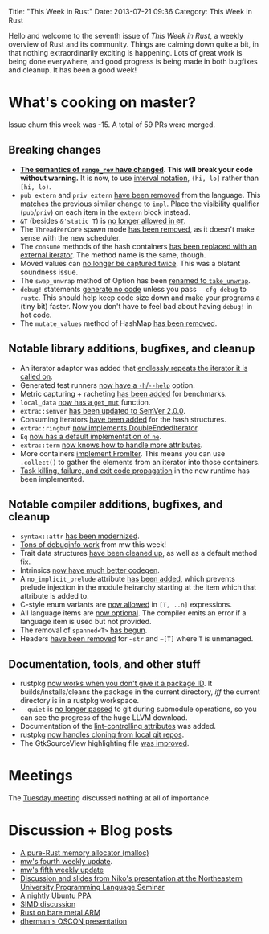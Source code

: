 Title: "This Week in Rust"
Date: 2013-07-21 09:36
Category: This Week in Rust

Hello and welcome to the seventh issue of *This Week in Rust*, a weekly
overview of Rust and its community. Things are calming down quite a bit, in
that nothing extraordinarily exciting is happening. Lots of great work is
being done everywhere, and good progress is being made in both bugfixes and
cleanup. It has been a good week!

<!-- more -->

# What's cooking on master?

Issue churn this week was -15. A total of 59 PRs were merged.

## Breaking changes

- **[The semantics of `range_rev` have
  changed](https://github.com/mozilla/rust/pull/7684). This will break your
  code without warning.** It is now, to use [interval
  notation](https://en.wikipedia.org/wiki/Interval_%28mathematics%29#Notations_for_intervals),
  `(hi, lo]` rather than `[hi, lo)`.
- `pub extern` and `priv extern` [have been
  removed](https://github.com/mozilla/rust/pull/7896) from the language. This
  matches the previous similar change to `impl`. Place the visibility
  qualifier (`pub`/`priv`) on each item in the `extern` block instead.
- `&T` (besides `&'static T`) is [no longer allowed in
  `@T`](https://github.com/mozilla/rust/pull/7894).
- The `ThreadPerCore` spawn mode [has been
  removed](https://github.com/mozilla/rust/pull/7856), as it doesn't make
  sense with the new scheduler.
- The `consume` methods of the hash containers [has been replaced with an
  external iterator](https://github.com/mozilla/rust/pull/7833). The method
  name is the same, though.
- Moved values can [no longer be captured
  twice](https://github.com/mozilla/rust/pull/7849). This was a blatant
  soundness issue.
- The `swap_unwrap` method of Option has been [renamed to
  `take_unwrap`](https://github.com/mozilla/rust/pull/7831).
- `debug!` statements [generate no
  code](https://github.com/mozilla/rust/pull/7822) unless you pass `--cfg
  debug` to `rustc`. This should help keep code size down and make your
  programs a (tiny bit) faster. Now you don't have to feel bad about having
  `debug!` in hot code.
- The `mutate_values` method of HashMap [has been
  removed](https://github.com/mozilla/rust/pull/7815).

## Notable library additions, bugfixes, and cleanup

- An iterator adaptor was added that [endlessly repeats the iterator it is
  called on](https://github.com/mozilla/rust/pull/7882).
- Generated test runners [now have a
  `-h`/`--help`](https://github.com/mozilla/rust/pull/7840) option.
- Metric capturing + racheting [has been
  added](https://github.com/mozilla/rust/pull/7829) for benchmarks.
- `local_data` [now has a
  `get_mut`](https://github.com/mozilla/rust/pull/7841) function.
- `extra::semver` [has been updated to SemVer
  2.0.0](https://github.com/mozilla/rust/pull/7726).
- Consuming iterators [have been
  added](https://github.com/mozilla/rust/pull/7806) for the hash structures.
- `extra::ringbuf` [now implements
  DoubleEndedIterator](https://github.com/mozilla/rust/pull/7808).
- `Eq` [now has a default implementation of
  `ne`](https://github.com/mozilla/rust/pull/7799).
- `extra::term` [now knows how to handle more
  attributes](https://github.com/mozilla/rust/pull/7716).
- More containers [implement
  FromIter](https://github.com/mozilla/rust/pull/7788). This means you can use
  `.collect()` to gather the elements from an iterator into those containers.
- [Task killing, failure, and exit code
  propagation](https://github.com/mozilla/rust/pull/7858) in the new runtime
  has been implemented.

## Notable compiler additions, bugfixes, and cleanup

- `syntax::attr` [has been
  modernized](https://github.com/mozilla/rust/pull/7902).
- [Tons of debuginfo work](https://github.com/mozilla/rust/pull/7710) from mw
  this week!
- Trait data structures [have been cleaned
  up](https://github.com/mozilla/rust/pull/7886), as well as a default method
  fix.
- Intrinsics [now have much better
  codegen](https://github.com/mozilla/rust/pull/7851).
- A `no_implicit_prelude` attribute [has been
  added](https://github.com/mozilla/rust/pull/7844), which prevents prelude
  injection in the module heirarchy starting at the item which that attribute
  is added to.
- C-style enum variants are [now
  allowed](https://github.com/mozilla/rust/pull/7827) in `[T, ..n]`
  expressions.
- All language items are [now
  optional](https://github.com/mozilla/rust/pull/7828). The compiler emits an
  error if a language item is used but not provided.
- The removal of `spanned<T>` [has
  begun](https://github.com/mozilla/rust/pull/7826).
- Headers [have been removed](https://github.com/mozilla/rust/pull/7816) for
  `~str` and `~[T]` where `T` is unmanaged.

## Documentation, tools, and other stuff

- rustpkg [now works when you don't give it a package
  ID](https://github.com/mozilla/rust/pull/7419). It builds/installs/cleans
  the package in the current directory, *iff* the current directory is in a
  rustpkg workspace.
- `--quiet` is [no longer passed](https://github.com/mozilla/rust/pull/7847)
  to git during submodule operations, so you can see the progress of the huge
  LLVM download.
- Documentation of the [lint-controlling
  attributes](https://github.com/mozilla/rust/pull/7823) was added.
- rustpkg [now handles cloning from local git
  repos](https://github.com/mozilla/rust/pull/7681).
- The GtkSourceView highlighting file [was
  improved](https://github.com/mozilla/rust/pull/7795).

# Meetings

The [Tuesday
meeting](https://github.com/mozilla/rust/wiki/Meeting-weekly-2013-07-16)
discussed nothing at all of importance.

# Discussion + Blog posts

- [A pure-Rust memory allocator
  (malloc)](http://www.reddit.com/r/rust/comments/1ibd48/proofofconcept_pure_rust_malloc_implementation/)
- [mw's fourth weekly
  update](http://michaelwoerister.github.io/2013/07/12/Status-Update-4.html).
- [mw's fifth weekly
  update](http://michaelwoerister.github.io/2013/07/20/Status-Update-5.html)
- [Discussion and slides from Niko's presentation at the Northeastern
  University Programming Language
  Seminar](http://www.reddit.com/r/rust/comments/1imeac/guaranteeing_memory_safety_in_rust_niko_matsakis/)
- [A nightly Ubuntu
  PPA](http://thread.gmane.org/gmane.comp.lang.rust.devel/4829)
- [SIMD
  discussion](http://www.reddit.com/r/rust/comments/1igvye/vision_for_rust_simd/)
- [Rust on bare metal
  ARM](https://mail.mozilla.org/pipermail/rust-dev/2013-July/004841.html)
- [dherman's OSCON
  presentation](http://www.oscon.com/oscon2013/public/schedule/detail/28741)
